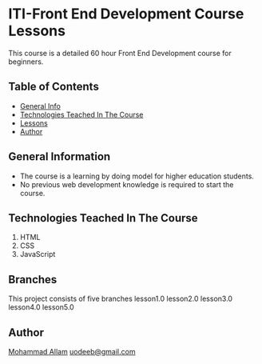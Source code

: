 # ITI-Front End Development Course Lessons
This course is a detailed 60 hour Front End Development course for beginners.

## Table of Contents
* [General Info](#general-information)
* [Technologies Teached In The Course](#technologies-teached-in-the-course)
* [Lessons](#lessons)
* [Author](#author)

## General Information
- The course is a learning by doing model for higher education students.
- No previous web development knowledge is required to start the course.

## Technologies Teached In The Course
1. HTML
2. CSS
3. JavaScript

## Branches
This project consists of five branches
lesson1.0
lesson2.0
lesson3.0
lesson4.0
lesson5.0


## Author
[Mohammad Allam](http://freelancegy.club) uodeeb@gmail.com
